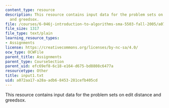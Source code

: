 ```yaml
---
content_type: resource
description: This resource contains input data for the problem sets on edit distance
  and greedsox.
file: /courses/6-046j-introduction-to-algorithms-sma-5503-fall-2005/a072aa17a28aadb68453281cefb405cd_input1.txt
file_size: 1317
file_type: text/plain
learning_resource_types:
- Assignments
license: https://creativecommons.org/licenses/by-nc-sa/4.0/
ocw_type: OCWFile
parent_title: Assignments
parent_type: CourseSection
parent_uid: efc69ef8-6c18-e164-d675-bd8808c6477a
resourcetype: Other
title: input1.txt
uid: a072aa17-a28a-adb6-8453-281cefb405cd
---
```

This resource contains input data for the problem sets on edit distance and greedsox.